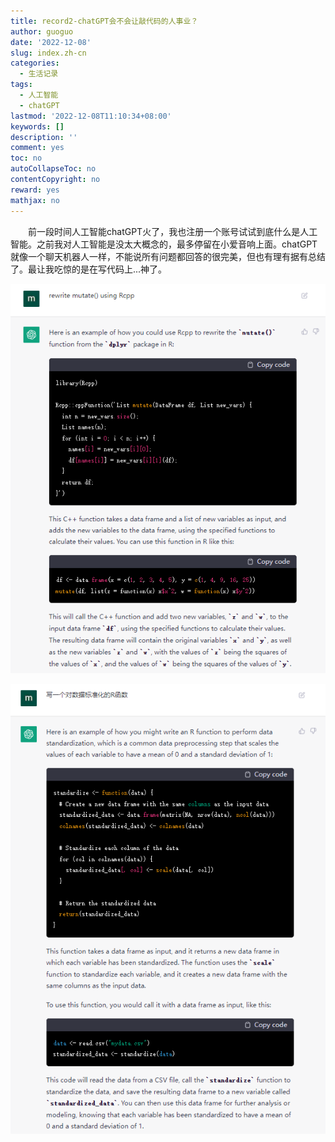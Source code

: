 ```yaml
---
title: record2-chatGPT会不会让敲代码的人事业？
author: guoguo
date: '2022-12-08'
slug: index.zh-cn
categories:
  - 生活记录
tags:
  - 人工智能
  - chatGPT
lastmod: '2022-12-08T11:10:34+08:00'
keywords: []
description: ''
comment: yes
toc: no
autoCollapseToc: no
contentCopyright: no
reward: yes
mathjax: no
---
```


<p style="text-indent:2em;font-size:;font-family:;">
前一段时间人工智能chatGPT火了，我也注册一个账号试试到底什么是人工智能。之前我对人工智能是没太大概念的，最多停留在小爱音响上面。chatGPT就像一个聊天机器人一样，不能说所有问题都回答的很完美，但也有理有据有总结了。最让我吃惊的是在写代码上...神了。
</p>

<!--more-->

![](images/chatGPT1.png)

![](images/chatGPT2.png)
